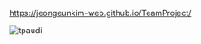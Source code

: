 https://jeongeunkim-web.github.io/TeamProject/

![tpaudi](https://github.com/JEONGEUNKIM-WEB/TeamProject/assets/164719211/d8da30d3-a562-4aa5-a16b-7568cb341e25)
